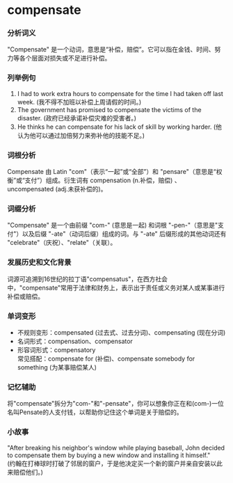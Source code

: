 # compensate

### 分析词义

  

"Compensate" 是一个动词，意思是“补偿，赔偿”。它可以指在金钱、时间、努力等各个层面对损失或不足进行补偿。

  

### 列举例句

  

1.  I had to work extra hours to compensate for the time I had taken off last week. (我不得不加班以补偿上周请假的时间。)
2.  The government has promised to compensate the victims of the disaster. (政府已经承诺补偿灾难的受害者。)
3.  He thinks he can compensate for his lack of skill by working harder. (他认为他可以通过加倍努力来弥补他的技能不足。)

  

### 词根分析

  

Compensate 由 Latin "com"（表示“一起”或“全部”）和 "pensare"（意思是“权衡”或“支付”）组成。衍生词有 compensation (n.补偿，赔偿) 、 uncompensated (adj.未获补偿的)。

  

### 词缀分析

  

"Compensate" 是一个由前缀 "com-" (意思是一起) 和词根 "-pen-"（意思是"支付"）以及后缀 "-ate"（动词后缀）组成的词。与 "-ate" 后缀形成的其他动词还有 "celebrate"（庆祝）、"relate"（关联）。

  

### 发展历史和文化背景

  

词源可追溯到16世纪的拉丁语"compensatus"，在西方社会中，"compensate"常用于法律和财务上，表示出于责任或义务对某人或某事进行补偿或赔偿。

  

### 单词变形

  

*   不规则变形：compensated (过去式、过去分词)、compensating (现在分词)
*   名词形式：compensation、compensator
*   形容词形式：compensatory  
    常见搭配：compensate for (补偿)、compensate somebody for something (为某事赔偿某人)

  

### 记忆辅助

  

将"compensate"拆分为"com-"和"-pensate"，你可以想象你正在和(com-)一位名叫Pensate的人支付钱，以帮助你记住这个单词是关于赔偿的。

  

### 小故事

  

"After breaking his neighbor's window while playing baseball, John decided to compensate them by buying a new window and installing it himself."  
(约翰在打棒球时打破了邻居的窗户，于是他决定买一个新的窗户并亲自安装以此来赔偿他们。)
